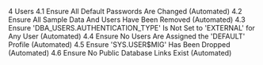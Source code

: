 4 Users 
4.1 Ensure All Default Passwords Are Changed (Automated) 
4.2 Ensure All Sample Data And Users Have Been Removed (Automated) 
4.3 Ensure 'DBA_USERS.AUTHENTICATION_TYPE' Is Not Set to 'EXTERNAL' for Any User (Automated) 
4.4 Ensure No Users Are Assigned the 'DEFAULT' Profile (Automated) 
4.5 Ensure 'SYS.USER$MIG' Has Been Dropped (Automated) 
4.6 Ensure No Public Database Links Exist (Automated)